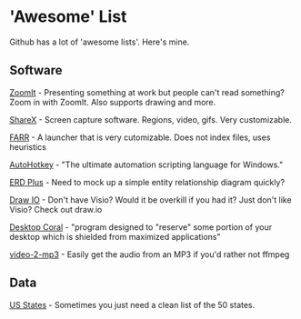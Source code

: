 # 'Awesome' List
Github has a lot of 'awesome lists'. Here's mine.

## Software

[ZoomIt](https://docs.microsoft.com/en-us/sysinternals/downloads/zoomit) - Presenting something at work but people can't read something? Zoom in with ZoomIt. Also supports drawing and more.

[ShareX](https://getsharex.com/) - Screen capture software. Regions, video, gifs. Very customizable.

[FARR](https://www.donationcoder.com/software/mouser/popular-apps/farr) - A launcher that is very cutomizable. Does not index files, uses heuristics

[AutoHotkey](https://autohotkey.com/) - "The ultimate automation scripting language for Windows."

[ERD Plus](https://erdplus.com/#/standalone) - Need to mock up a simple entity relationship diagram quickly? 

[Draw IO](https://www.draw.io/) - Don't have Visio? Would it be overkill if you had it? Just don't like Visio? Check out draw.io

[Desktop Coral](http://www.donationcoder.com/software/mouser/other-windows-apps/desktopcoral) - "program designed to "reserve" some portion of your desktop which is shielded from maximized applications"

[video-2-mp3](http://www.dcmembers.com/skwire/download/video-2-mp3/) - Easily get the audio from an MP3 if you'd rather not ffmpeg

## Data

[US States](https://github.com/click-here/Awesome/blob/master/Data/50states.txt) - Sometimes you just need a clean list of the 50 states.
